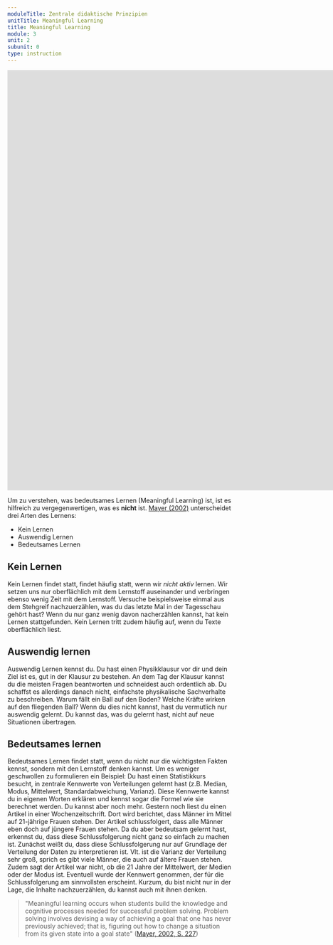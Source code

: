 ```yaml
---
moduleTitle: Zentrale didaktische Prinzipien
unitTitle: Meaningful Learning
title: Meaningful Learning
module: 3
unit: 2
subunit: 0
type: instruction
---
```


<iframe width="1922" height="945" src="https://www.youtube.com/embed/rRaoAKO-Nck" frameborder="0" allow="accelerometer; autoplay; encrypted-media; gyroscope; picture-in-picture" allowfullscreen></iframe>


Um zu verstehen, was bedeutsames Lernen (Meaningful Learning) ist, ist es hilfreich zu vergegenwertigen, was es **nicht** ist. [Mayer (2002)](https://www.tandfonline.com/doi/pdf/10.1207/s15430421tip4104_4) unterscheidet drei Arten des Lernens: 

* Kein Lernen
* Auswendig Lernen
* Bedeutsames Lernen

## Kein Lernen

Kein Lernen findet statt, findet häufig statt, wenn wir *nicht aktiv* lernen. Wir setzen uns nur oberflächlich mit dem Lernstoff auseinander und verbringen ebenso wenig Zeit mit dem Lernstoff. Versuche beispielsweise einmal aus dem Stehgreif nachzuerzählen, was du das letzte Mal in der Tagesschau gehört hast? Wenn du nur ganz wenig davon nacherzählen kannst, hat kein Lernen stattgefunden. Kein Lernen tritt zudem häufig auf, wenn du Texte oberflächlich liest.

## Auswendig lernen

Auswendig Lernen kennst du. Du hast einen Physikklausur vor dir und dein Ziel ist es, gut in der Klausur zu bestehen. An dem Tag der Klausur kannst du die meisten Fragen beantworten und schneidest auch ordentlich ab. Du schaffst es allerdings danach nicht, einfachste physikalische Sachverhalte zu beschreiben. Warum fällt ein Ball auf den Boden? Welche Kräfte wirken auf den fliegenden Ball? Wenn du dies nicht kannst, hast du vermutlich nur auswendig gelernt. Du kannst das, was du gelernt hast, nicht auf neue Situationen übertragen. 

## Bedeutsames lernen

Bedeutsames Lernen findet statt, wenn du nicht nur die wichtigsten Fakten kennst, sondern mit den Lernstoff denken kannst. Um es weniger geschwollen zu formulieren ein Beispiel: Du hast einen Statistikkurs besucht, in zentrale Kennwerte von Verteilungen gelernt hast (z.B. Median, Modus, Mittelwert, Standardabweichung, Varianz). Diese Kennwerte kannst du in eigenen Worten erklären und kennst sogar die Formel wie sie berechnet werden. Du kannst aber noch mehr. Gestern noch liest du einen Artikel in einer Wochenzeitschrift. Dort wird berichtet, dass Männer im Mittel auf 21-jährige Frauen stehen. Der Artikel schlussfolgert, dass alle Männer eben doch auf jüngere Frauen stehen. Da du aber bedeutsam gelernt hast, erkennst du, dass diese Schlussfolgerung nicht ganz so einfach zu machen ist. Zunächst weißt du, dass diese Schlussfolgerung nur auf Grundlage der Verteilung der Daten zu interpretieren ist. Vlt. ist die Varianz der Verteilung sehr groß, sprich es gibt viele Männer, die auch auf ältere Frauen stehen. Zudem sagt der Artikel war nicht, ob die 21 Jahre der Mittelwert, der Medien oder der Modus ist. Eventuell wurde der Kennwert genommen, der für die Schlussfolgerung am sinnvollsten erscheint. Kurzum, du bist nicht nur in der Lage, die Inhalte nachzuerzählen, du kannst auch mit ihnen denken. 

> "Meaningful learning occurs when students build the knowledge and cognitive processes needed for successful problem solving. Problem solving involves devising a way of achieving a goal that one has never previously achieved; that is, figuring out how to change a situation from its given state into a goal state" ([Mayer, 2002, S. 227](https://www.tandfonline.com/doi/pdf/10.1207/s15430421tip4104_4))
